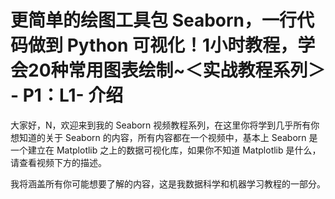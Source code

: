 # 更简单的绘图工具包 Seaborn，一行代码做到 Python 可视化！1小时教程，学会20种常用图表绘制~＜实战教程系列＞ - P1：L1- 介绍 

大家好，N，欢迎来到我的 Seaborn 视频教程系列，在这里你将学到几乎所有你想知道的关于 Seaborn 的内容，所有内容都在一个视频中，基本上 Seaborn 是一个建立在 Matplotlib 之上的数据可视化库，如果你不知道 Matplotlib 是什么，请查看视频下方的描述。

我将涵盖所有你可能想要了解的内容，这是我数据科学和机器学习教程的一部分。
